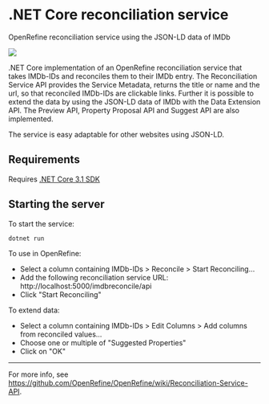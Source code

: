 # .NET Core reconciliation service
OpenRefine reconciliation service using the JSON-LD data of IMDb

![](https://github.com/cennoxx/netcore-reconciliation-service/workflows/.NET%20Core/badge.svg)


.NET Core implementation of an OpenRefine reconciliation service that takes IMDb-IDs and reconciles them to their IMDb entry. The Reconciliation Service API provides the Service Metadata, returns the title or name and the url, so that reconciled IMDb-IDs are clickable links. Further it is possible to extend the data by using the JSON-LD data of IMDb with the Data Extension API. The Preview API, Property Proposal API and Suggest API are also implemented.

The service is easy adaptable for other websites using JSON-LD.

Requirements
------------
Requires [.NET Core 3.1 SDK](https://www.microsoft.com/net/download/all)

Starting the server
-------------------
To start the service:
```
dotnet run
```

To use in OpenRefine:
* Select a column containing IMDb-IDs > Reconcile > Start Reconciling…
* Add the following reconciliation service URL: http://localhost:5000/imdbreconcile/api
* Click "Start Reconciling"

To extend data:
* Select a column containing IMDb-IDs > Edit Columns > Add columns from reconciled values…
* Choose one or multiple of "Suggested Properties"
* Click on "OK"

-----------
For more info, see https://github.com/OpenRefine/OpenRefine/wiki/Reconciliation-Service-API.
